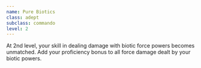```yaml
---
name: Pure Biotics
class: adept
subclass: commando
level: 2
---
```

At 2nd level, your skill in dealing damage with biotic force powers becomes unmatched. Add your proficiency bonus to
all force damage dealt by your biotic powers.
